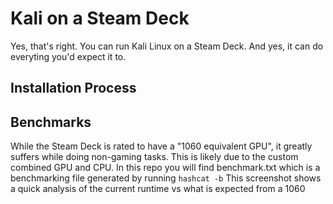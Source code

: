 # Kali on a Steam Deck

Yes, that's right. You can run Kali Linux on a Steam Deck. 
And yes, it can do everyting you'd expect it to.

## Installation Process






## Benchmarks

While the Steam Deck is rated to have a "1060 equivalent GPU", it greatly suffers while doing non-gaming tasks. This is likely due to the custom combined GPU and CPU.
In this repo you will find benchmark.txt which is a benchmarking file generated by running 
`hashcat -b`
This screenshot shows a quick analysis of the current runtime vs what is expected from a 1060 
